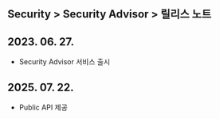 ## Security > Security Advisor > 릴리스 노트

## 2023. 06. 27.
* Security Advisor 서비스 출시
## 2025. 07. 22.
* Public API 제공
